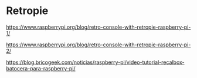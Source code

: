 # Retropie


https://www.raspberrypi.org/blog/retro-console-with-retropie-raspberry-pi-1/

https://www.raspberrypi.org/blog/retro-console-with-retropie-raspberry-pi-2/

https://blog.bricogeek.com/noticias/raspberry-pi/video-tutorial-recalbox-batocera-para-raspberry-pi/
